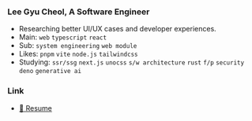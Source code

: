 ### Lee Gyu Cheol, A Software Engineer

- Researching better UI/UX cases and developer experiences.
- Main: `web` `typescript` `react`
- Sub: `system engineering` `web module`
- Likes: `pnpm` `vite` `node.js` `tailwindcss`
- Studying: `ssr/ssg` `next.js` `unocss` `s/w architecture` `rust` `f/p` `security` `deno` `generative ai`

### Link

- [:bookmark_tabs: Resume](https://leegyu-portfolio.vercel.app/)
